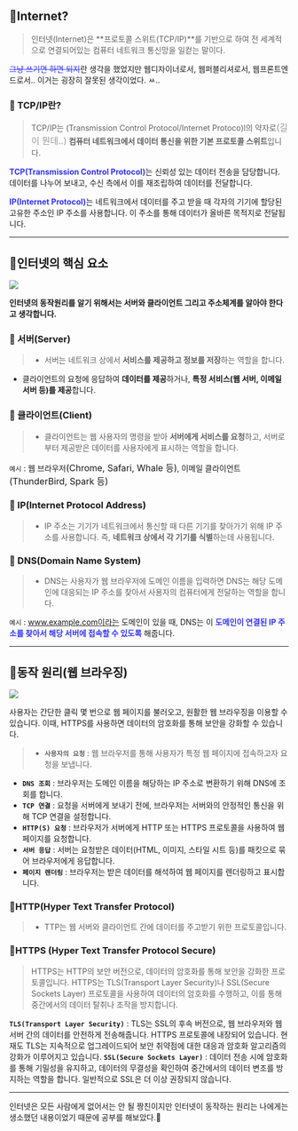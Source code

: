 ## 🦮Internet?

>인터넷(Internet)은 **프로토콜 스위트(TCP/IP)**를 기반으로 하여 전 세계적으로 연결되어있는 컴퓨터 네트워크 통신망을 일컫는 말이다.

<s style="color: #3333ff;">그냥 쓰기면 하면 되지</s>란 생각을 했었지만 웹디자이너로서, 웹퍼블리셔로서, 웹프론트엔드로서.. 이거는 굉장히 잘못된 생각이었다. ㅆ..

### 🦄 TCP/IP란?

>TCP/IP는 (Transmission Control Protocol/Internet Protoco)l의 약자로<span style="color: #999; font-size: 16px;">(길이 뭔데..)</span> **컴퓨터 네트워크에서 데이터 통신을 위한 기본 프로토콜 스위트**입니다.

<span style="color: #3333ff;">**TCP(Transmission Control Protocol)**</span>는 신뢰성 있는 데이터 전송을 담당합니다. 데이터를 나누어 보내고, 수신 측에서 이를 재조립하여 데이터를 전달합니다.

<span style="color: #3333ff;">**IP(Internet Protocol)**</span>는 네트워크에서 데이터를 주고 받을 때 각자의 기기에 할당된 고유한 주소인 IP 주소를 사용합니다. 이 주소를 통해 데이터가 올바른 목적지로 전달됩니다.

***

## 🦮인터넷의 핵심 요소

<img src="/images/etc_study/3/image1.webp"/>

**인터넷의 동작원리를 알기 위해서는 서버와 클라이언트 그리고 주소체계를 알아야 한다고 생각합니다.**

### 🦄 서버(Server)
>* 서버는 네트워크 상에서 **서비스를 제공하고 정보를 저장**하는 역할을 합니다.
* 클라이언트의 요청에 응답하여 **데이터를 제공**하거나, **특정 서비스(웹 서버, 이메일 서버 등)를 제공**합니다.

### 🦄 클라이언트(Client)
>* 클라이언트는 웹 사용자의 명령을 받아 **서버에게 서비스를 요청**하고, 서버로부터 제공받은 데이터를 사용자에게 표시하는 역할을 합니다.

`예시` : 웹 브라우저<span style="font-size: 16px;">(Chrome, Safari, Whale 등)</span>, 이메일 클라이언트<span style="font-size: 16px;">(ThunderBird, Spark 등)</span>

### 🦄 IP(Internet Protocol Address)

>* IP 주소는 기기가 네트워크에서 통신할 때 다른 기기를 찾아가기 위해 IP 주소를 사용합니다. 즉, **네트워크 상에서 각 기기를 식별**하는데 사용됩니다.

### 🦄 DNS(Domain Name System)

>* DNS는 사용자가 웹 브라우저에 도메인 이름을 입력하면 DNS는 해당 도메인에 대응되는 IP 주소를 찾아서 사용자의 컴퓨터에게 전달하는 역할을 합니다.

`예시` : www.example.com이라는 도메인이 있을 때, DNS는 이 <span style="color: #3333ff;">**도메인이 연결된 IP 주소를 찾아서 해당 서버에 접속할 수 있도록**</span> 해줍니다.

***

## 🦮동작 원리(웹 브라우징)

<img src="/images/etc_study/3/image2.webp"/>

사용자는 간단한 클릭 몇 번으로 웹 페이지를 불러오고, 원활한 웹 브라우징을 이용할 수 있습니다. 이때, HTTPS를 사용하면 데이터의 암호화를 통해 보안을 강화할 수 있습니다.

>* **`사용자의 요청`** : 웹 브라우저를 통해 사용자가 특정 웹 페이지에 접속하고자 요청을 보냅니다.
* **`DNS 조회`** : 브라우저는 도메인 이름을 해당하는 IP 주소로 변환하기 위해 DNS에 조회를 합니다.
* **`TCP 연결`** : 요청을 서버에게 보내기 전에, 브라우저는 서버와의 안정적인 통신을 위해 TCP 연결을 설정합니다.
* **`HTTP(S) 요청`** : 브라우저가 서버에게 HTTP 또는 HTTPS 프로토콜을 사용하여 웹 페이지를 요청합니다.
* **`서버 응답`** : 서버는 요청받은 데이터(HTML, 이미지, 스타일 시트 등)를 패킷으로 묶어 브라우저에게 응답합니다.
* **`페이지 렌더링`** : 브라우저는 받은 데이터를 해석하여 웹 페이지를 렌더링하고 표시합니다.

### 🦄HTTP(Hyper Text Transfer Protocol)

>* TTP는 웹 서버와 클라이언트 간에 데이터를 주고받기 위한 프로토콜입니다.

### 🦄HTTPS (Hyper Text Transfer Protocol Secure)

>HTTPS는 HTTP의 보안 버전으로, 데이터의 암호화를 통해 보안을 강화한 프로토콜입니다. HTTPS는 TLS(Transport Layer Security)나 SSL(Secure Sockets Layer) 프로토콜을 사용하여 데이터의 암호화를 수행하고, 이를 통해 중간에서의 데이터 탈취나 조작을 방지합니다.

**`TLS(Transport Layer Security)`** : TLS는 SSL의 후속 버전으로, 웹 브라우저와 웹 서버 간의 데이터를 안전하게 전송해줍니다. HTTPS 프로토콜에 내장되어 있습니다. 현재도 TLS는 지속적으로 업그레이드되어 보안 취약점에 대한 대응과 암호화 알고리즘의 강화가 이루어지고 있습니다.
**`SSL(Secure Sockets Layer)`** : 데이터 전송 시에 암호화를 통해 기밀성을 유지하고, 데이터의 무결성을 확인하여 중간에서의 데이터 변조를 방지하는 역할을 합니다. 일반적으로 SSL은 더 이상 권장되지 않습니다. 

***

인터넷은 모든 사람에게 없어서는 안 될 짱친이지만 인터넷이 동작하는 원리는 나에게는 생소했던 내용이었기 때문에 공부를 해보았다.🤗
